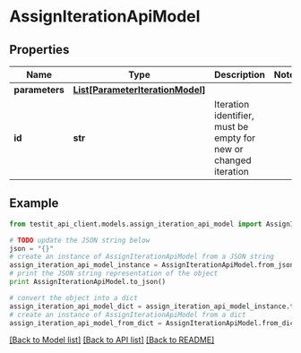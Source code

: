 # AssignIterationApiModel


## Properties
Name | Type | Description | Notes
------------ | ------------- | ------------- | -------------
**parameters** | [**List[ParameterIterationModel]**](ParameterIterationModel.md) |  | 
**id** | **str** | Iteration identifier, must be empty for new or changed iteration | 

## Example

```python
from testit_api_client.models.assign_iteration_api_model import AssignIterationApiModel

# TODO update the JSON string below
json = "{}"
# create an instance of AssignIterationApiModel from a JSON string
assign_iteration_api_model_instance = AssignIterationApiModel.from_json(json)
# print the JSON string representation of the object
print AssignIterationApiModel.to_json()

# convert the object into a dict
assign_iteration_api_model_dict = assign_iteration_api_model_instance.to_dict()
# create an instance of AssignIterationApiModel from a dict
assign_iteration_api_model_from_dict = AssignIterationApiModel.from_dict(assign_iteration_api_model_dict)
```
[[Back to Model list]](../README.md#documentation-for-models) [[Back to API list]](../README.md#documentation-for-api-endpoints) [[Back to README]](../README.md)


